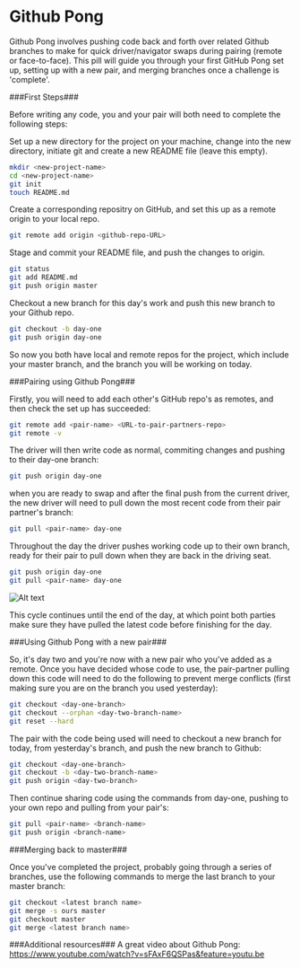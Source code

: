 Github Pong
============

Github Pong involves pushing code back and forth over related Github branches to make for quick driver/navigator swaps during pairing (remote or face-to-face).  This pill will guide you through your first GitHub Pong set up, setting up with a new pair, and merging branches once a challenge is 'complete'.

###First Steps###

Before writing any code, you and your pair will both need to complete the following steps:

Set up a new directory for the project on your machine, change into the new directory, initiate git and create a new README file (leave this empty).
```sh
mkdir <new-project-name>
cd <new-project-name>
git init
touch README.md
```
Create a corresponding repositry on GitHub, and set this up as a remote origin to your local <new-project> repo.
```sh
git remote add origin <github-repo-URL>
```
Stage and commit your README file, and push the changes to origin.
```sh
git status
git add README.md
git push origin master
``` 
Checkout a new branch for this day's work and push this new branch to your Github repo.
```sh
git checkout -b day-one
git push origin day-one
```

So now you both have local and remote repos for the project, which include your master branch, and the branch you will be working on today.

###Pairing using Github Pong###

Firstly, you will need to add each other's GitHub repo's as remotes, and then check the set up has succeeded:
```sh
git remote add <pair-name> <URL-to-pair-partners-repo>
git remote -v
```
The driver will then write code as normal, commiting changes and pushing to their day-one branch:
```sh
git push origin day-one
```
when you are ready to swap and after the final push from the current driver, the new driver will need to pull down the most recent code from their pair partner's branch:
```sh
git pull <pair-name> day-one
```
Throughout the day the driver pushes working code up to their own branch, ready for their pair to pull down when they are back in the driving seat.
```sh
git push origin day-one
git pull <pair-name> day-one
```

![Alt text](http://i.imgur.com/We9Hfv7.jpg)

This cycle continues until the end of the day, at which point both parties make sure they have pulled the latest code before finishing for the day.

###Using Github Pong with a new pair###

So, it's day two and you're now with a new pair who you've added as a remote. Once you have decided whose code to use, the pair-partner pulling down this code will need to do the following to prevent merge conflicts (first making sure you are on the branch you used yesterday):
```sh
git checkout <day-one-branch>
git checkout --orphan <day-two-branch-name>
git reset --hard
```
The pair with the code being used will need to checkout a new branch for today, from yesterday's branch, and push the new branch to Github:
```sh
git checkout <day-one-branch>
git checkout -b <day-two-branch-name>
git push origin <day-two-branch>
```
Then continue sharing code using the commands from day-one, pushing to your own repo and pulling from your pair's:
```sh
git pull <pair-name> <branch-name>
git push origin <branch-name>
```

###Merging back to master###

Once you've completed the project, probably going through a series of branches, use the following commands to merge the last branch to your master branch:
```sh
git checkout <latest branch name>
git merge -s ours master
git checkout master
git merge <latest branch name>
```

###Additional resources###
A great video about Github Pong: https://www.youtube.com/watch?v=sFAxF6QSPas&feature=youtu.be
